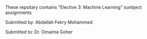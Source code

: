 These repsitary contains "Elective 3: Machine Learning" sunbject assignments

Submitted by: Abdallah Fekry Mohammed

Submitted to: Dr. Omaima Goher
